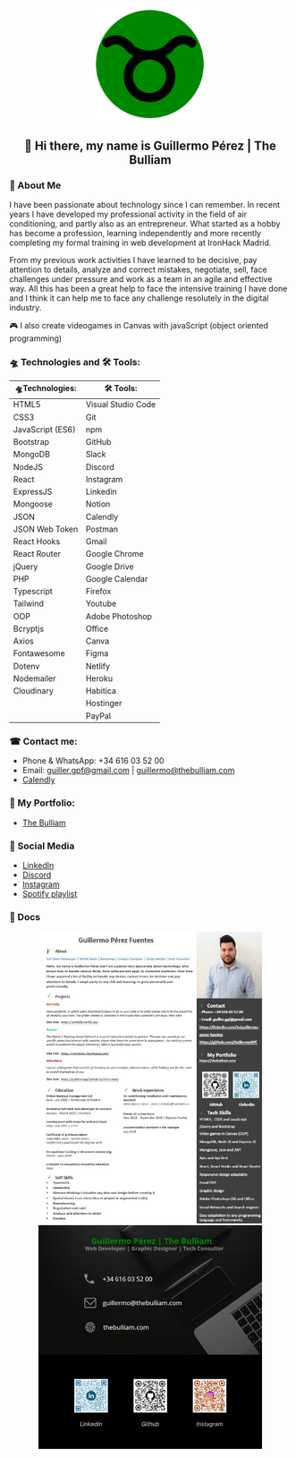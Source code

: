 <div align="center">
    <img src="./logo.png" alt="Logo The Bulliam" width="200">

## 👋 Hi there, my name is Guillermo Pérez | The Bulliam

</div>


### 🚀 About Me
I have been passionate about technology since I can remember. In recent years I have developed my professional activity in the field of air conditioning, and partly also as an entrepreneur. What started as a hobby has become a profession, learning independently and more recently completing my formal training in web development at IronHack Madrid.

From my previous work activities I have learned to be decisive, pay attention to details, analyze and correct mistakes, negotiate, sell, face challenges under pressure and work as a team in an agile and effective way. All this has been a great help to face the intensive training I have done and I think it can help me to face any challenge resolutely in the digital industry.

🎮 I also create videogames in Canvas with javaScript (object oriented programming)

### 🛸 Technologies and 🛠 Tools:
<div align="center">

| 🛸Technologies:  |    🛠 Tools:       |
| ---------------- | ------------------ |
| HTML5            | Visual Studio Code |
| CSS3             | Git                |
| JavaScript (ES6) | npm                |
| Bootstrap        | GitHub             |
| MongoDB          | Slack              |
| NodeJS           | Discord            |
| React            | Instagram          |
| ExpressJS        | Linkedin           |
| Mongoose         | Notion             |
| JSON             | Calendly           |
| JSON Web Token   | Postman            |
| React Hooks      | Gmail              |
| React Router     | Google Chrome      |
| jQuery           | Google Drive       |
| PHP              | Google Calendar    |
| Typescript       | Firefox            |
| Tailwind         | Youtube            |
| OOP              | Adobe Photoshop    |
| Bcryptjs         | Office             |
| Axios            | Canva              |
| Fontawesome      | Figma              |
| Dotenv           | Netlify            |
| Nodemailer       | Heroku             |
| Cloudinary       | Habitica           |
|                  | Hostinger          |
|                  | PayPal             |

</div>

### ☎ Contact me:
- Phone & WhatsApp: +34 616 03 52 00
- Email: guiller.gpf@gmail.com | guillermo@thebulliam.com
- [Calendly](https://calendly.com/guiller-gpf)

### 📘 My Portfolio:
- [The Bulliam](https://thebulliam.com)

### 🎡 Social Media
- [LinkedIn](https://www.linkedin.com/in/guillermo-perez-fuentes/)
- [Discord](https://discord.com/users/thebulliam#2993)
- [Instagram](https://instagram.com/thebulliam)
- [Spotify playlist](https://open.spotify.com/playlist/3aTK1jwbHit8QSz3UMYXJa?si=42ee46296fd14ba3)

### 📜 Docs
<div align="center">
    <img src="./curriculum.jpg" alt="Currículum Vitae" width="400" margin-right="10px">
    <img src="./business-card.jpg" alt="Business Card The Bulliam" width="400" margin-left="10px">
</div>